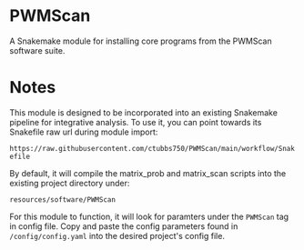 # PWMScan

A Snakemake module for installing core programs from the PWMScan software suite. 

# Notes

This module is designed to be incorporated into an existing Snakemake pipeline for integrative analysis. To use it, you can point towards its Snakefile raw url during module import:

`https://raw.githubusercontent.com/ctubbs750/PWMScan/main/workflow/Snakefile`

 By default, it will compile the matrix_prob and matrix_scan scripts into the existing project directory under:

 `resources/software/PWMScan`

 For this module to function, it will look for paramters under the `PWMScan` tag in config file.  Copy and paste the config parameters found in `/config/config.yaml` into the desired project's config file.